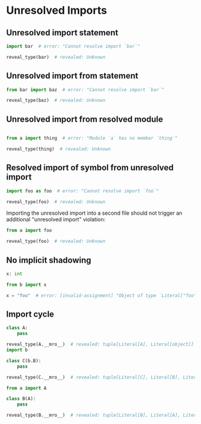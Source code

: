 # Unresolved Imports

## Unresolved import statement

```py
import bar  # error: "Cannot resolve import `bar`"

reveal_type(bar)  # revealed: Unknown
```

## Unresolved import from statement

```py
from bar import baz  # error: "Cannot resolve import `bar`"

reveal_type(baz)  # revealed: Unknown
```

## Unresolved import from resolved module

```py path=a.py
```

```py
from a import thing  # error: "Module `a` has no member `thing`"

reveal_type(thing)  # revealed: Unknown
```

## Resolved import of symbol from unresolved import

```py path=a.py
import foo as foo  # error: "Cannot resolve import `foo`"

reveal_type(foo)  # revealed: Unknown
```

Importing the unresolved import into a second file should not trigger an additional "unresolved
import" violation:

```py
from a import foo

reveal_type(foo)  # revealed: Unknown
```

## No implicit shadowing

```py path=b.py
x: int
```

```py
from b import x

x = "foo"  # error: [invalid-assignment] "Object of type `Literal["foo"]"
```

## Import cycle

```py path=a.py
class A:
    pass

reveal_type(A.__mro__)  # revealed: tuple[Literal[A], Literal[object]]
import b

class C(b.B):
    pass

reveal_type(C.__mro__)  # revealed: tuple[Literal[C], Literal[B], Literal[A], Literal[object]]
```

```py path=b.py
from a import A

class B(A):
    pass

reveal_type(B.__mro__)  # revealed: tuple[Literal[B], Literal[A], Literal[object]]
```
